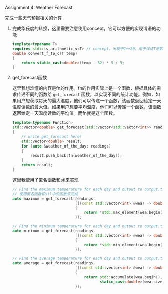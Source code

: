 Assignment 4: Weather Forecast

完成一些天气预报相关的计算

1. 完成华氏度的转换，这里需要注意使用concept，它可以方便的实现谓语的功能

   ```c++
   template<typename T>
   requires std::is_arithmetic_v<T> // concept，出现于C++20，用于保证T是数字类型
   double convert_f_to_c(T temp)
   {
       return static_cast<double>(temp - 32) * 5 / 9;
   }
   ```

2. get_forecast函数

   这里我想难懂的内容是fn的作用。fn的作用实际上是一个函数，根据具体的需求传递不同的函数给 `get_forecast` 函数，以实现不同的统计功能。例如，如果用户想获取每天的最大温度，他们可以传递一个函数，该函数返回给定一天温度读数的最大值。如果用户想要平均温度，他们可以传递一个函数，该函数返回给定一天温度读数的平均值。而fn就是这个函数。

   ```c++
   template<typename Function>
   std::vector<double> get_forecast(std::vector<std::vector<int>> readings, Function fn)
   {
       // write get_forecast here!
       std::vector<double> result;
       for (auto &weather_of_the_day: readings)
       {
           result.push_back(fn(weather_of_the_day));
       }
       return result;
   }
   ```

   这里我使用了匿名函数和stl来实现

   ```c++
   // Find the maximum temperature for each day and output to output.txt
   // 使用匿名函数和stl中的函数来完成
   auto maximum = get_forecast(readings,
                               [](const std::vector<int> &wea) -> double
                               {
                                   return *std::max_element(wea.begin(), wea.end());
                               });
   
   // Find the minimum temperature for each day and output to output.txt
   auto minimum = get_forecast(readings,
                               [](const std::vector<int> &wea) -> double
                               {
                                   return *std::min_element(wea.begin(), wea.end());
                               });
   
   // Find the average temperature for each day and output to output.txt
   auto average = get_forecast(readings,
                               [](const std::vector<int> &wea) -> double
                               {
                                   return std::accumulate(wea.begin(), wea.end(), double(0)) /
                                          static_cast<double>(wea.size());
                               });
   ```

